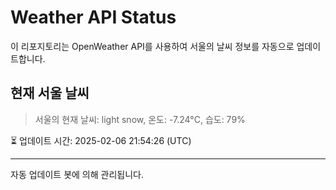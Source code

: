 
# Weather API Status

이 리포지토리는 OpenWeather API를 사용하여 서울의 날씨 정보를 자동으로 업데이트합니다.

## 현재 서울 날씨
> 서울의 현재 날씨: light snow, 온도: -7.24°C, 습도: 79%

⏳ 업데이트 시간: 2025-02-06 21:54:26 (UTC)

---
자동 업데이트 봇에 의해 관리됩니다.
